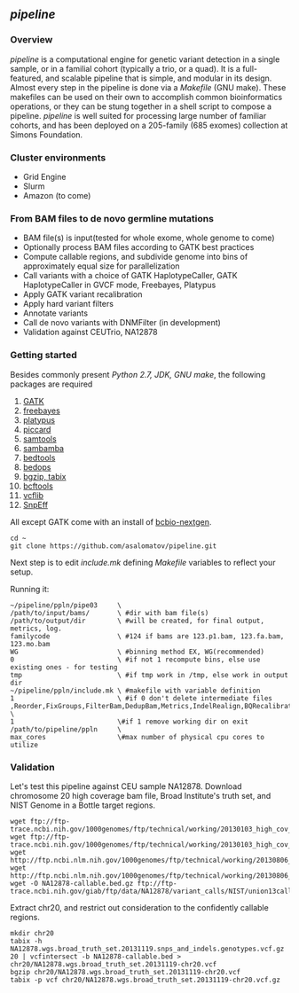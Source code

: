 ## *pipeline*

### Overview

*pipeline* is a computational engine for genetic variant detection in
a single sample, or in a familial cohort (typically a trio, or a quad). It is a
full-featured, and scalable pipeline that is simple, and modular in its design.
Almost every step in the pipeline is done via a *Makefile* (GNU make). These
makefiles can be used on their own to accomplish common bioinformatics operations, or
they can be stung together in a shell script to compose a pipeline. *pipeline*
is well suited for processing large number of familiar cohorts, and has been deployed on
a 205-family (685 exomes) collection at Simons Foundation.

### Cluster environments
   - Grid Engine
   - Slurm
   - Amazon (to come)
   
### From BAM files to de novo germline mutations

   - BAM file(s) is input(tested for whole exome, whole genome to come)
   - Optionally process BAM files according to GATK best practices
   - Compute callable regions, and subdivide genome into bins of approximately
   equal size for parallelization
   - Call variants with a choice of GATK HaplotypeCaller, GATK HaplotypeCaller in GVCF mode, Freebayes, Platypus 
   - Apply GATK variant recalibration
   - Apply hard variant filters
   - Annotate variants
   - Call de novo variants with DNMFilter (in development)
   - Validation against CEUTrio, NA12878

### Getting started

Besides commonly present *Python 2.7, JDK, GNU make*, the following packages are required
   1. [GATK](https://www.broadinstitute.org/gatk/)
   2. [freebayes](https://github.com/ekg/freebayes)
   3. [platypus](http://www.well.ox.ac.uk/platypus)
   4. [piccard](http://broadinstitute.github.io/picard/)
   5. [samtools](http://samtools.sourceforge.net/)
   6. [sambamba](https://github.com/lomereiter/sambamba)
   7. [bedtools](http://bedtools.readthedocs.org/en/latest/content/installation.html)
   8. [bedops](https://github.com/bedops/bedops)
   9. [bgzip, tabix](https://github.com/samtools/htslib)
   10. [bcftools](https://github.com/samtools/bcftools)
   11. [vcflib](https://github.com/ekg/vcflib)
   12. [SnpEff](http://snpeff.sourceforge.net/)
   
All except GATK come with an install of [bcbio-nextgen](https://github.com/chapmanb/bcbio-nextgen).

```
cd ~
git clone https://github.com/asalomatov/pipeline.git
```

Next step is to edit *include.mk* defining *Makefile* variables to reflect your setup.

Running it:

```
~/pipeline/ppln/pipe03     \
/path/to/input/bams/       \ #dir with bam file(s)
/path/to/output/dir        \ #will be created, for final output, metrics, log. 
familycode                 \ #124 if bams are 123.p1.bam, 123.fa.bam, 123.mo.bam
WG                         \ #binning method EX, WG(recommended)
0                          \ #if not 1 recompute bins, else use existing ones - for testing
tmp                        \ #if tmp work in /tmp, else work in output dir
~/pipeline/ppln/include.mk \ #makefile with variable definition
1                          \ #if 0 don't delete intermediate files
,Reorder,FixGroups,FilterBam,DedupBam,Metrics,IndelRealign,BQRecalibrate,HaplotypeCaller,Freebayes,Platypus,HaplotypeCallerGVCF, \
1                          \#if 1 remove working dir on exit
/path/to/pipeline/ppln     \
max_cores                  \#max number of physical cpu cores to utilize
```

### Validation

Let's test this pipeline against CEU sample NA12878. Download chromosome 20 high
coverage bam file, Broad Institute's truth set, and NIST Genome in a Bottle target regions.

```
wget ftp://ftp-trace.ncbi.nih.gov/1000genomes/ftp/technical/working/20130103_high_cov_trio_bams/NA12878/alignment/NA12878.chrom20.ILLUMINA.bwa.CEU.high_coverage.20120522.bam
wget ftp://ftp-trace.ncbi.nih.gov/1000genomes/ftp/technical/working/20130103_high_cov_trio_bams/NA12878/alignment/NA12878.chrom20.ILLUMINA.bwa.CEU.high_coverage.20120522.bam.bai
wget http://ftp.ncbi.nlm.nih.gov/1000genomes/ftp/technical/working/20130806_broad_na12878_truth_set/NA12878.wgs.broad_truth_set.20131119.snps_and_indels.genotypes.vcf.gz
wget http://ftp.ncbi.nlm.nih.gov/1000genomes/ftp/technical/working/20130806_broad_na12878_truth_set/NA12878.wgs.broad_truth_set.20131119.snps_and_indels.genotypes.vcf.gz.tbi
wget -O NA12878-callable.bed.gz ftp://ftp-trace.ncbi.nih.gov/giab/ftp/data/NA12878/variant_calls/NIST/union13callableMQonlymerged_addcert_nouncert_excludesimplerep_excludesegdups_excludedecoy_excludeRepSeqSTRs_noCNVs_v2.17.bed.gz
```

Extract chr20, and restrict out consideration to the confidently callable regions.

```
mkdir chr20
tabix -h NA12878.wgs.broad_truth_set.20131119.snps_and_indels.genotypes.vcf.gz 20 | vcfintersect -b NA12878-callable.bed > chr20/NA12878.wgs.broad_truth_set.20131119-chr20.vcf
bgzip chr20/NA12878.wgs.broad_truth_set.20131119-chr20.vcf
tabix -p vcf chr20/NA12878.wgs.broad_truth_set.20131119-chr20.vcf.gz
```

